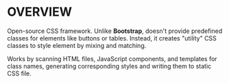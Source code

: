 # OVERVIEW

Open-source CSS framework. Unlike **Bootstrap**, doesn't provide predefined classes for elements like buttons or tables. Instead, it creates "utility" CSS classes to style element by mixing and matching.

Works by scanning HTML files, JavaScript components, and templates for class names, generating corresponding styles and writing them to static CSS file.
